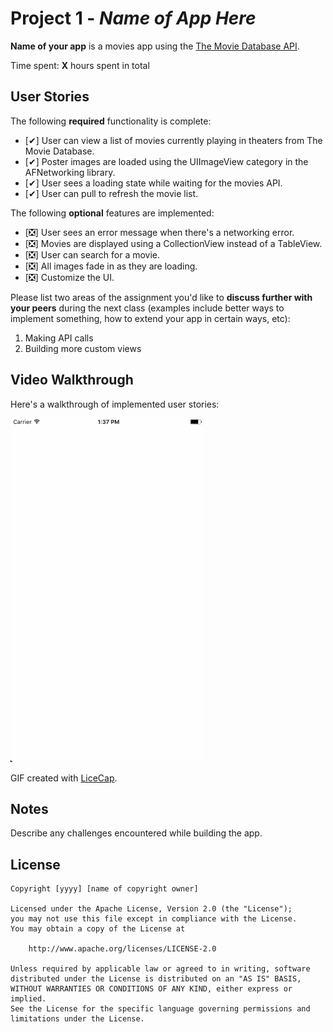 # Project 1 - *Name of App Here*

**Name of your app** is a movies app using the [The Movie Database API](http://docs.themoviedb.apiary.io/#).

Time spent: **X** hours spent in total

## User Stories

The following **required** functionality is complete:

- [&#10004;] User can view a list of movies currently playing in theaters from The Movie Database.
- [&#10004;] Poster images are loaded using the UIImageView category in the AFNetworking library.
- [&#10004;] User sees a loading state while waiting for the movies API.
- [&#10004;] User can pull to refresh the movie list.

The following **optional** features are implemented:

- [&#10062;] User sees an error message when there's a networking error.
- [&#10062;] Movies are displayed using a CollectionView instead of a TableView.
- [&#10062;] User can search for a movie.
- [&#10062;] All images fade in as they are loading.
- [&#10062;] Customize the UI.

Please list two areas of the assignment you'd like to **discuss further with your peers** during the next class (examples include better ways to implement something, how to extend your app in certain ways, etc):

1. Making API calls
2. Building more custom views

## Video Walkthrough 

Here's a walkthrough of implemented user stories:

<img src='https://github.com/sammanthp007/Flicks/blob/master/screenshot.gif' title='Video Walkthrough' width='' alt='Video Walkthrough' />

GIF created with [LiceCap](http://www.cockos.com/licecap/).

## Notes

Describe any challenges encountered while building the app.

## License

    Copyright [yyyy] [name of copyright owner]

    Licensed under the Apache License, Version 2.0 (the "License");
    you may not use this file except in compliance with the License.
    You may obtain a copy of the License at

        http://www.apache.org/licenses/LICENSE-2.0

    Unless required by applicable law or agreed to in writing, software
    distributed under the License is distributed on an "AS IS" BASIS,
    WITHOUT WARRANTIES OR CONDITIONS OF ANY KIND, either express or implied.
    See the License for the specific language governing permissions and
    limitations under the License.
